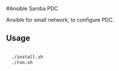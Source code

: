 #Ansible Samba PDC

Ansible for small network, to configure PDC.

## Usage


```bash

  ./install.sh
  ./run.sh

```
